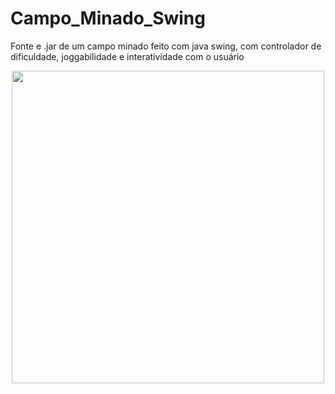# Campo_Minado_Swing
Fonte e .jar de um campo minado feito com java swing, com controlador de dificuldade, joggabilidade e interatividade com o usuário

<div align="center">
  <img src= "https://user-images.githubusercontent.com/85564044/265243233-af9a5c1d-ec4a-48bb-9ec0-85dc349ddc81.png" width= "500px" height="500px">
</div>
